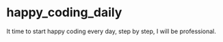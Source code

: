 happy_coding_daily
==================

It time to start happy coding every day, step by step, I will be professional.
